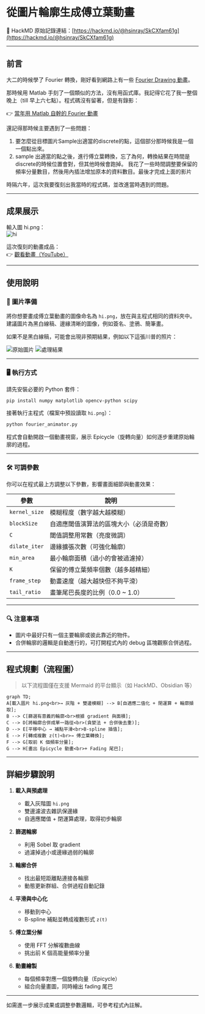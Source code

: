 
# 從圖片輪廓生成傅立葉動畫

📄 HackMD 原始記錄連結：[https://hackmd.io/@hsinray/SkCXfam61g](https://hackmd.io/@hsinray/SkCXfam61g)

---

## 前言

大二的時候學了 Fourier 轉換，剛好看到網路上有一些 [Fourier Drawing 動畫](https://www.youtube.com/watch?v=r6sGWTCMz2k)。

那時候用 Matlab 手刻了一個類似的方法，沒有用函式庫。我記得它花了我一整個晚上（till 早上六七點）。程式碼沒有留著，但是有錄影：

👉 [當年用 Matlab 自幹的 Fourier 動畫](https://www.youtube.com/watch?v=5V3DET2KMZc)

還記得那時候主要遇到了一些問題：

1. 要怎麼從目標圖片Sample出適當的discrete的點，這個部分那時候我是一個一個點出來。
2. sample 出適當的點之後，進行傅立葉轉換，忘了為何，轉換結果在時間是discrete的時候位置會對，但其他時候會跑掉。 我花了一些時間調整要保留的頻率分量數目，然後用內插法增加原本的資料數目。最後才完成上面的影片

時隔六年，這次我要復刻出我當時的程式碼，並改進當時遇到的問題。


---

## 成果展示

輸入圖 hi.png：  
![hi](https://hackmd.io/_uploads/H1HK1ONayl.png)

這次復刻的動畫成品：  
👉 [觀看動畫（YouTube）](https://www.youtube.com/watch?v=PK8avQFDkCM)

---

## 使用說明

### 📂 圖片準備

將你想要畫成傅立葉動畫的圖像命名為 `hi.png`，放在與主程式相同的資料夾中。  
建議圖片為黑白線稿、邊緣清晰的圖像，例如簽名、塗鴉、簡筆畫。

如果不是黑白線稿，可能會出現非預期結果，例如以下這張川普的照片：

![原始圖片](https://hackmd.io/_uploads/B1e7-_Vpyl.jpg)
![處理結果](https://hackmd.io/_uploads/HJK-WdNakx.png)

---

### 🖥️ 執行方式

請先安裝必要的 Python 套件：

```bash
pip install numpy matplotlib opencv-python scipy
```

接著執行主程式（檔案中預設讀取 `hi.png`）：

```bash
python fourier_animator.py
```

程式會自動開啟一個動畫視窗，展示 Epicycle（旋轉向量）如何逐步重建原始輪廓的過程。

---

### 🛠️ 可調參數

你可以在程式最上方調整以下參數，影響畫面細節與動畫效果：

| 參數             | 說明                                       |
|------------------|--------------------------------------------|
| `kernel_size`     | 模糊程度（數字越大越模糊）                 |
| `blockSize`       | 自適應閾值演算法的區塊大小（必須是奇數）   |
| `C`               | 閾值調整用常數（亮度微調）                 |
| `dilate_iter`     | 邊緣擴張次數（可強化輪廓）                 |
| `min_area`        | 最小輪廓面積（過小的會被過濾掉）           |
| `K`               | 保留的傅立葉頻率個數（越多越精細）         |
| `frame_step`      | 動畫速度（越大越快但不夠平滑）             |
| `tail_ratio`      | 畫筆尾巴長度的比例（0.0 ~ 1.0）            |

---

### 🔍 注意事項

- 圖片中最好只有一個主要輪廓或彼此靠近的物件。
- 合併輪廓的邏輯是自動進行的，可打開程式內的 debug 區塊觀察合併過程。

---

## 程式規劃（流程圖）

> 以下流程圖僅在支援 Mermaid 的平台顯示（如 HackMD、Obsidian 等）

```mermaid
graph TD;
A[載入圖片 hi.png<br>→ 灰階 + 雙邊模糊] --> B[自適應二值化 + 閉運算 + 輪廓擷取];
B --> C[篩選有意義的輪廓<br>根據 gradient 與面積];
C --> D[將輪廓合併成單一路徑<br>(貪婪法 + 合併後去重)];
D --> E[平移中心 → 補點平滑<br>B-spline 插值];
E --> F[轉成複數 z(t)<br>→ 傅立葉轉換];
F --> G[取前 K 個頻率分量];
G --> H[畫出 Epicycle 動畫<br>+ Fading 尾巴];
```

---

## 詳細步驟說明

1. **載入與預處理**  
    - 載入灰階圖 `hi.png`  
    - 雙邊濾波去雜訊保邊緣  
    - 自適應閾值 + 閉運算處理，取得初步輪廓  

2. **篩選輪廓**  
    - 利用 Sobel 取 gradient  
    - 過濾掉過小或邊緣過弱的輪廓  

3. **輪廓合併**  
    - 找出最短距離點連接各輪廓  
    - 動態更新群組、合併過程自動記錄  

4. **平滑與中心化**  
    - 移動到中心  
    - B-spline 補點並轉成複數形式 `z(t)`

5. **傅立葉分解**  
    - 使用 FFT 分解複數曲線  
    - 挑出前 K 個高能量頻率分量  

6. **動畫繪製**  
    - 每個頻率對應一個旋轉向量（Epicycle）  
    - 組合向量畫圖，同時繪出 fading 尾巴  

---

如需進一步展示成果或調整參數邏輯，可參考程式內註解。
